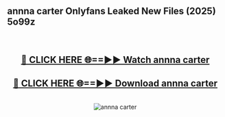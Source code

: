 <h2>annna carter Onlyfans Leaked New Files (2025) 5o99z</h2>
<br>
<div align="center">
<h2><a href="https://mediafiles.top/annna_carter&ref=git" rel="nofollow">🔴 CLICK HERE 🌐==►► Watch annna carter</a></h2>
<h2><a href="https://mediafiles.top/annna_carter&ref=git" rel="nofollow">🔴 CLICK HERE 🌐==►► Download annna carter</a></h2>
<br>
<a href="https://mediafiles.top/annna_carter&ref=git" rel="nofollow" data-target="animated-image.originalLink"><img src="https://i.ibb.co.com/xMMVF88/686577567.gif" alt="annna carter" style="max-width: 100%; display: inline-block;" data-target="animated-image.originalImage"></a>
</div>
<br>
<br>